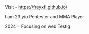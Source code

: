 Visit - https://freyxfi.github.io/

I am 23 y/o Pentester and MMA Player 

2024 = Focusing on web Testig 
